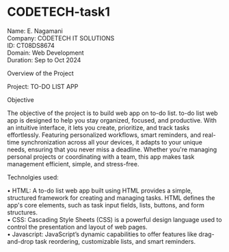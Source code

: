 # CODETECH-task1

Name: E. Nagamani<br>
Company: CODETECH IT SOLUTIONS<br>
ID: CT08DS8674<br>
Domain: Web Development<br>
Duration: Sep to Oct 2024<br>

Overview of the Project

Project: TO-DO LIST APP	

Objective

The objective of the project is to build web app on to-do list. to-do list web app is designed to help you stay organized, focused, and productive. With an intuitive interface, it lets you create, prioritize, and track tasks effortlessly. Featuring personalized workflows, smart reminders, and real-time synchronization across all your devices, it adapts to your unique needs, ensuring that you never miss a deadline. Whether you're managing personal projects or coordinating with a team, this app makes task management efficient, simple, and stress-free.

Technolgies used:

•	HTML: A to-do list web app built using HTML provides a simple, structured framework for creating and managing tasks. HTML defines the app's core elements, such as task input fields, lists, buttons, and form structures.<br>
•	CSS: Cascading Style Sheets (CSS) is a powerful design language used to control the presentation and layout of web pages.<br>
•	Javascript: JavaScript’s dynamic capabilities to offer features like drag-and-drop task reordering, customizable lists, and smart reminders.<br>


